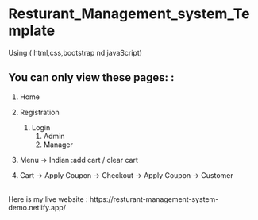 # Resturant_Management_system_Template
Using ( html,css,bootstrap nd javaScript)

## You can only view these pages:  :
1. Home  
2. Registration 
   1. Login  
        1. Admin
        2. Manager  

3. Menu -> Indian :add cart / clear cart
3. Cart -> Apply Coupon -> Checkout -> Apply Coupon -> Customer 
<br>
Here is my live website  :   https://resturant-management-system-demo.netlify.app/
